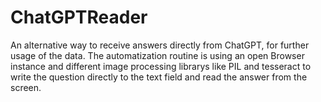 # ChatGPTReader
An alternative way to receive answers directly from ChatGPT, for further usage of the data.
The automatization routine is using an open Browser instance and different image processing librarys like PIL and tesseract to write the question directly to the text field and read the answer from the screen.










